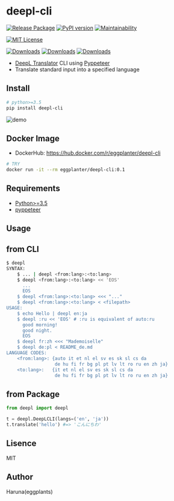 # deepl-cli

[![Release Package](https://github.com/eggplants/deepl-cli/workflows/Release%20Package/badge.svg)](https://github.com/eggplants/deepl-cli/actions/runs/345738487) [![PyPI version](https://badge.fury.io/py/deepl-cli.svg)](https://badge.fury.io/py/deepl-cli)
[![Maintainability](https://api.codeclimate.com/v1/badges/a56630914df8538ca93b/maintainability)](https://codeclimate.com/github/eggplants/deepl-cli/maintainability)

[![MIT License](http://img.shields.io/badge/license-MIT-blue.svg?style=flat)](LICENSE)

[![Downloads](https://pepy.tech/badge/deepl-cli)](https://pepy.tech/project/deepl-cli) [![Downloads](https://pepy.tech/badge/deepl-cli/month)](https://pepy.tech/project/deepl-cli/month) [![Downloads](https://pepy.tech/badge/deepl-cli/week)](https://pepy.tech/project/deepl-cli/week)

- [DeepL Translator](https://www.deepl.com/translator) CLI using [Pyppeteer](https://github.com/pyppeteer/pyppeteer)
- Translate standard input into a specified language

## Install

```bash
# python>=3.5
pip install deepl-cli
```

![demo](https://i.imgur.com/mGbwqO7.png)

## Docker Image

- DockerHub: <https://hub.docker.com/r/eggplanter/deepl-cli>

```bash
# TRY
docker run -it --rm eggplanter/deepl-cli:0.1
```

## Requirements

- [Python>=3.5](https://www.python.org/ftp/python/)
- [pyppeteer](https://github.com/pyppeteer/pyppeteer)

## Usage

## from CLI

```bash
$ deepl
SYNTAX:
    $ ... | deepl <from:lang>:<to:lang>
    $ deepl <from:lang>:<to:lang> << 'EOS'
      ...
      EOS
    $ deepl <from:lang>:<to:lang> <<< "..."
    $ deepl <from:lang>:<to:lang> < <filepath>
USAGE:
    $ echo Hello | deepl en:ja
    $ deepl :ru << 'EOS' # :ru is equivalent of auto:ru
      good morning!
      good night.
      EOS
    $ deepl fr:zh <<< "Mademoiselle"
    $ deepl de:pl < README_de.md
LANGUAGE CODES:
    <from:lang>: {auto it et nl el sv es sk sl cs da
                  de hu fi fr bg pl pt lv lt ro ru en zh ja}
    <to:lang>:   {it et nl el sv es sk sl cs da
                  de hu fi fr bg pl pt lv lt ro ru en zh ja}
```

## from Package

```python
from deepl import deepl

t = deepl.DeepLCLI(langs=('en', 'ja'))
t.translate('hello') #=> 'こんにちわ'
```

## Lisence

MIT

## Author

Haruna(eggplants)
